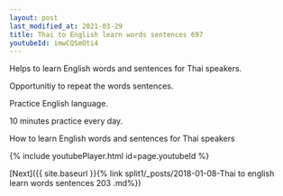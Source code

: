 ```yaml
---
layout: post
last_modified_at: 2021-03-29
title: Thai to English learn words sentences 697 
youtubeId: imwCQSmOti4
---
```

 
 
Helps to learn English words and sentences for Thai speakers.

Opportunitiy to repeat the words sentences. 

Practice English language. 
 
10 minutes practice every day. 
 
How to learn English words and sentences for Thai speakers 
 
{% include youtubePlayer.html id=page.youtubeId %}
 
 
[Next]({{ site.baseurl }}{% link  split1/_posts/2018-01-08-Thai to english learn words sentences 203 .md%})
 
